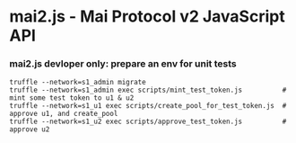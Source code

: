# mai2.js - Mai Protocol v2 JavaScript API



### mai2.js devloper only: prepare an env for unit tests

```
truffle --network=s1_admin migrate
truffle --network=s1_admin exec scripts/mint_test_token.js          # mint some test token to u1 & u2
truffle --network=s1_u1 exec scripts/create_pool_for_test_token.js  # approve u1, and create_pool
truffle --network=s1_u2 exec scripts/approve_test_token.js          # approve u2
```
